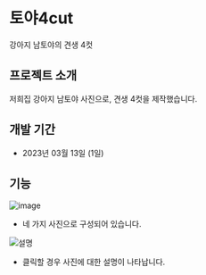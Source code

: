 # 토야4cut
강아지 남토야의 견생 4컷

## 프로젝트 소개
저희집 강아지 남토야 사진으로, 견생 4컷을 제작했습니다.

## 개발 기간
* 2023년 03월 13일 (1일)

## 기능
![image](https://user-images.githubusercontent.com/119614835/224548938-4a8d70ce-e048-4c35-bf21-bf0f6b193fcc.png)
* 네 가지 사진으로 구성되어 있습니다.

![설명](https://user-images.githubusercontent.com/119614835/224548955-5fb98ae5-20ca-4f06-a99a-566f66c37818.JPG)
* 클릭할 경우 사진에 대한 설명이 나타납니다.
